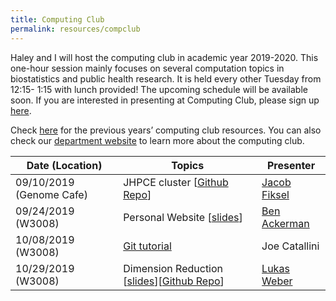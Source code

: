 ```yaml
---
title: Computing Club
permalink: resources/compclub
---
```

Haley and I will host the computing club in academic year 2019-2020. This one-hour session mainly focuses on several computation topics in biostatistics and public health research. It is held every other Tuesday from 12:15- 1:15 with lunch provided! The upcoming schedule will be available soon. If you are interested in presenting at Computing Club, please sign up [here](https://docs.google.com/spreadsheets/d/1QucCROBWGWfn7FxaOqCZ0-6VyQElGa1Ww39H4Qctbxk/edit?ts=5d5d7d50#gid=232127881).  

Check [here](https://martakarass.github.io/resources/computing-club/) for the previous years’ computing club resources. You can also check our [department website](https://www.jhsph.edu/departments/biostatistics/academics-and-student-life/student-learning-groups/computing-club.html) to learn more about the computing club.  

| Date (Location) | Topics | Presenter |
| ----------- | ----------------------- |--------------|
| 09/10/2019 (Genome Cafe)      | JHPCE cluster [[Github Repo](https://github.com/jfiksel/cluster-example)]      | [Jacob Fiksel](https://github.com/jfiksel)|
| 09/24/2019 (W3008)   | Personal Website [[slides](https://docs.google.com/presentation/d/1KlIBgU0foQPT4rq2u0t-G7psHUXxWgxU6TqwWpzp0zI/edit?usp=sharing)] | [Ben Ackerman](https://www.benjaminackerman.com/) |
| 10/08/2019 (W3008)   | [Git tutorial](https://happygitwithr.com/) | Joe Catallini |
| 10/29/2019 (W3008)   | Dimension Reduction [[slides](/resources/Lukas_slides.pdf)][[Github Repo](https://github.com/lmweber/student-computing-club-dimension-reduction)]  | [Lukas Weber](https://lmweber.github.io/) |
